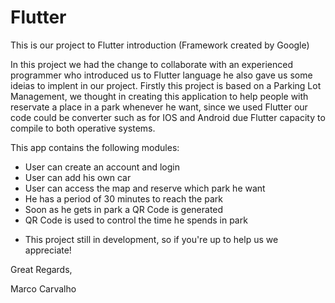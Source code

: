 # Flutter

This is our project to Flutter introduction (Framework created by Google)

In this project we had the change to collaborate with an experienced programmer who introduced us to Flutter language he also gave us some ideias to implent in our project.
Firstly this project is based on a Parking Lot Management, we thought in creating this application to help people with reservate a place in a park whenever he want, since we used Flutter our code could be converter such as for IOS and Android due Flutter capacity to compile to both operative systems.


This app contains the following modules:
- User can create an account and login
- User can add his own car
- User can access the map and reserve which park he want
- He has a period of 30 minutes to reach the park
- Soon as he gets in park a QR Code is generated
- QR Code is used to control the time he spends in park

* This project still in development, so if you're up to help us we appreciate!

Great Regards,

Marco Carvalho
